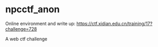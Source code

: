 # npcctf_anon

Online environment and write up: https://ctf.xidian.edu.cn/training/17?challenge=728

A web ctf challenge
